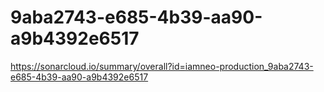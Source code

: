 # 9aba2743-e685-4b39-aa90-a9b4392e6517
https://sonarcloud.io/summary/overall?id=iamneo-production_9aba2743-e685-4b39-aa90-a9b4392e6517
